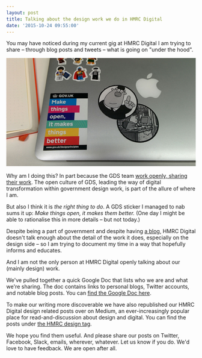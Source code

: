 ```yaml
---
layout: post
title: Talking about the design work we do in HMRC Digital
date: '2015-10-24 09:55:00'
---
```


You may have noticed during my current gig at HMRC Digital I am trying to share – through blog posts and tweets – what is going on "under the hood".

![](/assets/make-things-better.jpg)

Why am I doing this? In part because the GDS team [work openly, sharing their work](https://gds.blog.gov.uk/). The open culture of GDS, leading the way of digital transformation within government design work, is part of the allure of where I am.

But also I think it is *the right thing to do*. A GDS sticker I managed to nab sums it up: *Make things open, it makes them better.* (One day I might be able to rationalise this in more details – but not today.)

Despite being a part of government and despite having [a blog](https://hmrcdigital.blog.gov.uk/), HMRC Digital doesn't talk enough about the detail of the work it does, especially on the design side – so I am trying to document my time in a way that hopefully informs and educates.

And I am not the only person at HMRC Digital openly talking about our (mainly design) work.

We've pulled together a quick Google Doc that lists who we are and what we're sharing. The doc contains links to personal blogs, Twitter accounts, and notable blog posts. You can [find the Google Doc here](https://docs.google.com/document/d/1auCEieIY5WIt5YQmgvPYkX0-AvDhQ3vBkn6q30CozRU/edit?usp=sharing).

To make our writing more discoverable we have also republished our HMRC Digital design related posts over on Medium, an ever-increasingly popular place for read-and-discussion about design and digital. You can find the posts under [the HMRC design tag](https://medium.com/tag/hmrc%20design/latest).

We hope you find them useful. And please share our posts on Twitter, Facebook, Slack, emails, wherever, whatever. Let us know if you do. We'd love to have feedback. We are open after all.
